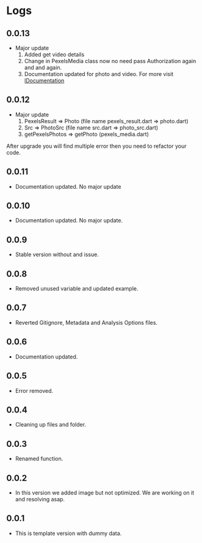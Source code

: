 # Logs

## 0.0.13

* Major update
   1. Added get video details
   2. Change in PexelsMedia class now no need pass Authorization again and and again.
   3. Documentation updated for photo and video. For more visit [lDocumentation](https://pub.dev/documentation/pexels_photos_videos/latest/)

## 0.0.12

* Major update
   1. PexelsResult => Photo (file name pexels_result.dart => photo.dart)
   2. Src => PhotoSrc (file name src.dart => photo_src.dart)
   3. getPexelsPhotos => getPhoto (pexels_media.dart)

After upgrade you will find multiple error then you need to refactor your code.

## 0.0.11

* Documentation updated. No major update

## 0.0.10

* Documentation updated. No major update.

## 0.0.9

* Stable version without and issue.

## 0.0.8

* Removed unused variable and updated example.

## 0.0.7

* Reverted Gitignore, Metadata and Analysis Options files.

## 0.0.6

* Documentation updated.

## 0.0.5

* Error removed.

## 0.0.4

* Cleaning up files and folder.

## 0.0.3

* Renamed function.

## 0.0.2

* In this version we added image but not optimized. We are working on it and resolving asap.

## 0.0.1

* This is template version with dummy data.
